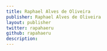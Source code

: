 ```yaml
---
title: Raphael Alves de Oliveira
publisher: Raphael Alves de Oliveira
layout: publisher
twitter: rapahaeru
github: rapahaeru
description:
---
```


